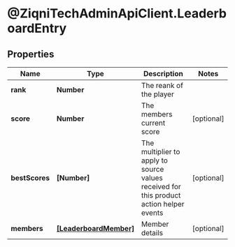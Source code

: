 # @ZiqniTechAdminApiClient.LeaderboardEntry

## Properties

Name | Type | Description | Notes
------------ | ------------- | ------------- | -------------
**rank** | **Number** | The reank of the player | 
**score** | **Number** | The members current score | [optional] 
**bestScores** | **[Number]** | The multiplier to apply to source values received for this product action helper events | [optional] 
**members** | [**[LeaderboardMember]**](LeaderboardMember.md) | Member details | [optional] 


